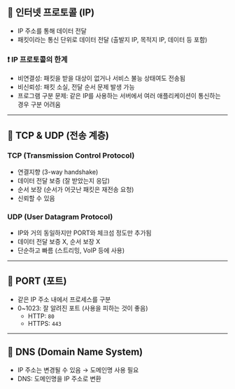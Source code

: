 ## 📌 인터넷 프로토콜 (IP)
- IP 주소를 통해 데이터 전달
- 패킷이라는 통신 단위로 데이터 전달 
  (출발지 IP, 목적지 IP, 데이터 등 포함)

### ❗ IP 프로토콜의 한계
- 비연결성: 패킷을 받을 대상이 없거나 서비스 불능 상태여도 전송됨
- 비신뢰성: 패킷 소실, 전달 순서 문제 발생 가능
- 프로그램 구분 문제: 같은 IP를 사용하는 서버에서 여러 애플리케이션이 통신하는 경우 구분 어려움

---

## 📌 TCP & UDP (전송 계층)
### TCP (Transmission Control Protocol)
- 연결지향 (3-way handshake) 
- 데이터 전달 보증 (잘 받았는지 응답)
- 순서 보장 (순서가 어긋난 패킷은 재전송 요청)
- 신뢰할 수 있음 

### UDP (User Datagram Protocol)
- IP와 거의 동일하지만 PORT와 체크섬 정도만 추가됨
- 데이터 전달 보증 X, 순서 보장 X
- 단순하고 빠름 (스트리밍, VoIP 등에 사용)

---

## 📌 PORT (포트)
- 같은 IP 주소 내에서 프로세스를 구분
- 0~1023: 잘 알려진 포트 (사용을 피하는 것이 좋음)
    - HTTP: `80`
    - HTTPS: `443`

---

## 📌 DNS (Domain Name System)
- IP 주소는 변경될 수 있음 → 도메인명 사용 필요
- DNS: 도메인명을 IP 주소로 변환